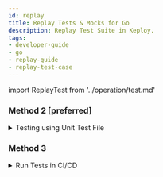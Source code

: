 ```yaml
---
id: replay
title: Replay Tests & Mocks for Go
description: Replay Test Suite in Keploy.
tags:
- developer-guide
- go
- replay-guide
- replay-test-case
---
```


import ReplayTest from '../operation/test.md'

<ReplayTest/>

### Method 2 [preferred]

<details><summary>
Testing using Unit Test File

</summary>

import GoTest from './integration-with-go-test.md'

<GoTest/>

</details>

### Method 3

<details><summary>
Run Tests in CI/CD 

</summary>

After following METHOD 2 above ^, Keploy will be integrated to `go-test`. 
If you already have `go-test` no changes are required in the CI/CD pipeline.

</details>
